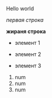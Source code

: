 Hello world

*первая строка*

**жираня строка**

* элемент 1

* элемент 2

* элемент 3
1. num
2. num
3. num
